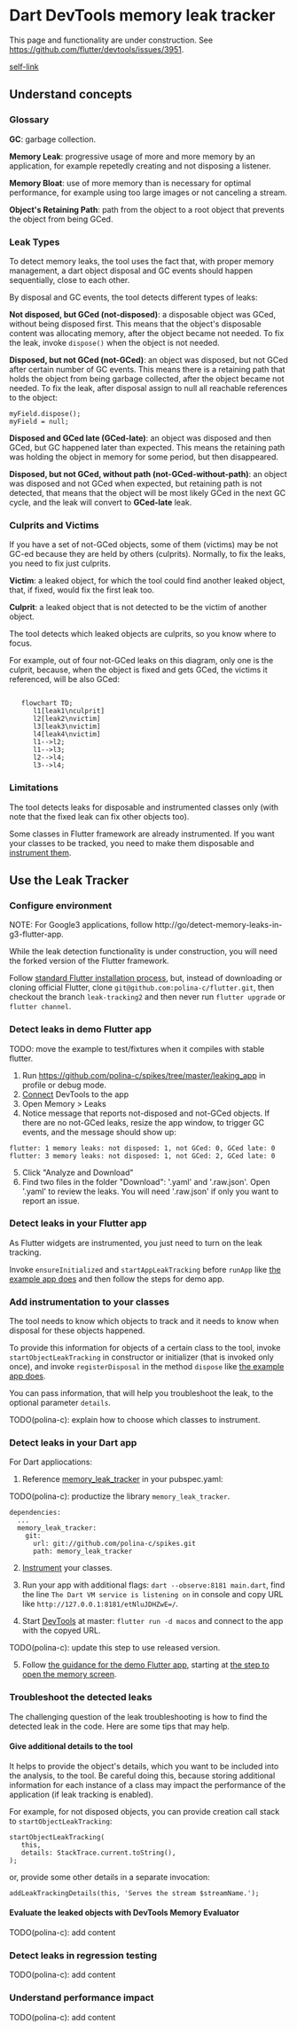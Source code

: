 # Dart DevTools memory leak tracker

This page and functionality are under construction. See https://github.com/flutter/devtools/issues/3951.

[self-link](https://github.com/flutter/devtools/blob/master/packages/devtools_app/lib/src/screens/memory/panes/leaks/LEAK_TRACKING.md)


## Understand concepts

### Glossary

**GC**: garbage collection.

**Memory Leak**: progressive usage of more and more memory by an application, for example repetedly creating and not disposing a listener.

**Memory Bloat**: use of more memory than is necessary for optimal performance, for example using too large images or not canceling a stream.

**Object's Retaining Path**: path from the object to a root object that prevents the object from being GCed.


### Leak Types

To detect memory leaks, the tool uses the fact that, with proper memory management, a dart object disposal and GC events should happen sequentially, close to each other.

By disposal and GC events, the tool detects different types of leaks:

**Not disposed, but GCed (not-disposed)**: a disposable object was GCed, without being disposed first. This means that the object's disposable content was allocating memory, after the object became not needed. To fix the leak, invoke `dispose()` when the object is not needed.

**Disposed, but not GCed (not-GCed)**: an object was disposed, but not GCed after certain number of GC events. This means there is a retaining path that holds the object from being garbage collected, after the object became not needed. To fix the leak, after disposal assign to null all reachable references to the object:

```
myField.dispose();
myField = null;
```

**Disposed and GCed late (GCed-late)**: an object was disposed and then GCed, but GC happened later than expected. This means the retaining path was holding the object in memory for some period, but then disappeared.

**Disposed, but not GCed, without path (not-GCed-without-path)**: an object was disposed and not GCed when expected, but retaining path is not detected, that means that the object will be most likely GCed in the next GC cycle, and the leak will convert to **GCed-late** leak. 

### Culprits and Victims

If you have a set of not-GCed objects, some of them (victims) may be not GC-ed because they are held by others (culprits). Normally, to fix the leaks, you need to fix just culprits.

**Victim**: a leaked object, for which the tool could find another leaked object, that, if fixed, would fix the first leak too.

**Culprit**: a leaked object that is not detected to be the victim of another object.

The tool detects which leaked objects are culprits, so you know where to focus.

For example, out of four not-GCed leaks on this diagram, only one is the culprit, because, when the object is fixed and gets GCed, the victims it referenced, will be also GCed:


```mermaid
   
   flowchart TD;
      l1[leak1\nculprit]
      l2[leak2\nvictim]
      l3[leak3\nvictim]
      l4[leak4\nvictim]
      l1-->l2;
      l1-->l3;
      l2-->l4;
      l3-->l4;
```



### Limitations

The tool detects leaks for disposable and instrumented classes only (with note that the fixed leak can fix other objects too). 

Some classes in Flutter framework are already instrumented. If you want your classes to be tracked, you need to make them disposable and [instrument them](#instrument).

## Use the Leak Tracker

### Configure environment

NOTE: For Google3 applications, follow http://go/detect-memory-leaks-in-g3-flutter-app.

While the leak detection functionality is under construction, you will need the forked version of the Flutter framework.

Follow [standard Flutter installation process](https://docs.flutter.dev/get-started/install), but,
instead of downloading or cloning official Flutter, clone `git@github.com:polina-c/flutter.git`,
then checkout the branch `leak-tracking2`
and then never run `flutter upgrade` or `flutter channel`.

### Detect leaks in demo Flutter app <a id='demo_flutter'></a>

TODO: move the example to test/fixtures when it compiles with stable flutter.

1. Run https://github.com/polina-c/spikes/tree/master/leaking_app in profile or debug mode.
2. [Connect](https://docs.flutter.dev/development/tools/devtools/cli#open-devtools-and-connect-to-the-target-app) DevTools to the app 
3. Open Memory > Leaks <a id='memory-leaks-page'></a>
4. Notice message that reports not-disposed and not-GCed objects. If there are no not-GCed leaks,
resize the app window, to trigger GC events, and the message should show up:
   
```
flutter: 1 memory leaks: not disposed: 1, not GCed: 0, GCed late: 0
flutter: 3 memory leaks: not disposed: 1, not GCed: 2, GCed late: 0
```

5. Click "Analyze and Download"
6. Find two files in the folder "Download": '.yaml' and '.raw.json'. Open '.yaml' to review the leaks. You will need '.raw.json' 
if only you want to report an issue.

### Detect leaks in your Flutter app

As Flutter widgets are instrumented, you just need to turn on the leak tracking.

Invoke `ensureInitialized` and `startAppLeakTracking` before `runApp` like [the example app does](https://github.com/polina-c/spikes/blob/master/leaking_app/lib/main.dart#L7) and then follow the steps for demo app.

### Add instrumentation to your classes <a id='instrument'></a>

The tool needs to know which objects to track and it needs to know when disposal for these objects happened.

To provide this information for objects of a certain class to the tool, invoke `startObjectLeakTracking` in constructor or initializer (that is invoked only once), and invoke `registerDisposal` in the method `dispose`
like [the example app does](https://github.com/polina-c/spikes/blob/master/leaking_app/lib/tracked_class.dart).

You can pass information, that will help you troubleshoot the leak, to the optional parameter `details`.

TODO(polina-c): explain how to choose which classes to instrument.

### Detect leaks in your Dart app

For Dart appliocations: 

1. Reference [memory_leak_tracker](https://github.com/polina-c/spikes/blob/master/memory_leak_tracker/README.md) in your pubspec.yaml:

TODO(polina-c): productize the library `memory_leak_tracker`.

```
dependencies:
  ...
  memory_leak_tracker:
    git:
      url: git://github.com/polina-c/spikes.git
      path: memory_leak_tracker
```

2. [Instrument](#instrument) your classes.

3. Run your app with additional flags: `dart --observe:8181 main.dart`, find the line `The Dart VM service is listening on` in console and copy URL like `http://127.0.0.1:8181/etNluJDHZwE=/`.

4. Start [DevTools](https://github.com/flutter/devtools) at master: `flutter run -d macos` and connect to the app with the copyed URL. 
 
TODO(polina-c): update this step to use released version. 

5. Follow [the guidance for the demo Flutter app](demo_flutter), starting at [the step to open the memory screen](memory-leaks-page).


### Troubleshoot the detected leaks

The challenging question of the leak troubleshooting is how to find the detected leak in the code. Here are some tips that may help.

#### Give additional details to the tool

It helps to provide the object's details, which you want to be included into the analysis, to the tool. Be careful doing this, because storing additional information for each instance of a class may impact the performance of the application (if leak tracking is enabled).

For example, for not disposed objects, you can provide creation call stack to `startObjectLeakTracking`:

```
startObjectLeakTracking(
   this,
   details: StackTrace.current.toString(),
);
```

or, provide some other details in a separate invocation:

```
addLeakTrackingDetails(this, 'Serves the stream $streamName.');
```
#### Evaluate the leaked objects with DevTools Memory Evaluator

TODO(polina-c): add content

### Detect leaks in regression testing

TODO(polina-c): add content

### Understand performance impact

TODO(polina-c): add content
